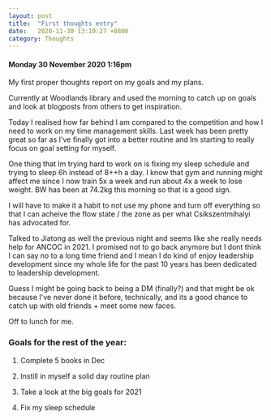 ```yaml
---
layout: post
title:  "First thoughts entry"
date:   2020-11-30 13:10:27 +0800
category: Thoughts
---
```

#### Monday 30 November 2020 1:16pm

My first proper thoughts report on my goals and my plans.

Currently at Woodlands library and used the morning to catch up on goals and look at blogposts from others to get inspiration. 

Today I realised how far behind I am compared to the competition and how I need to work on my time management skills. Last week has been pretty great so far as I've finally got into a better routine and Im starting to really focus on goal setting for myself.

One thing that Im trying hard to work on is fixing my sleep schedule and trying to sleep 6h instead of 8++h a day. I know that gym and running might affect me since I now train 5x a week and run about 4x a week to lose weight. BW has been at 74.2kg this morning so that is a good sign.

I will have to make it a habit to not use my phone and turn off everything so that I can acheive the flow state / the zone as per what Csikszentmihalyi has advocated for.

Talked to Jiatong as well the previous night and seems like she really needs help for ANCOC in 2021. I promised not to go back anymore but I dont think I can say no to a long time friend and I mean I do kind of enjoy leadership development since my whole life for the past 10 years has been dedicated to leadership development.

Guess I might be going back to being a DM (finally?) and that might be ok because I've never done it before, technically, and its a good chance to catch up with old friends + meet some new faces.

Off to lunch for me.

### Goals for the rest of the year:
1) Complete 5 books in Dec

2) Instill in myself a solid day routine plan

3) Take a look at the big goals for 2021

4) Fix my sleep schedule
